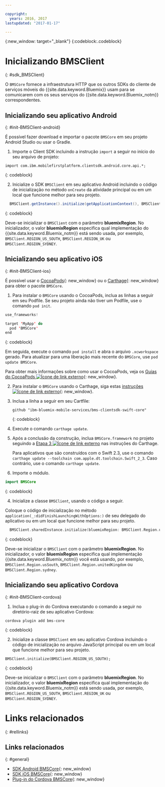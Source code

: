 ```yaml
---

copyright:
  years: 2016, 2017
lastupdated: "2017-01-17"

---
```

{:new_window: target="_blank"}
{:codeblock:.codeblock}

# Inicializando BMSClient
{: #sdk_BMSClient}

O `BMSCore` fornece a infraestrutura HTTP
que os outros SDKs do cliente de serviços móveis do
{{site.data.keyword.Bluemix}} usam para se comunicarem com
os seus serviços do {{site.data.keyword.Bluemix_notm}}
correspondentes.


## Inicializando seu aplicativo Android
{: #init-BMSClient-android}

É possível fazer download e importar o
pacote `BMSCore` em seu projeto Android Studio ou usar o Gradle.

1. Importe o Client SDK incluindo a instrução `import` a seguir no início do seu arquivo de projeto:

  ```
  import com.ibm.mobilefirstplatform.clientsdk.android.core.api.*;
  ```
  {: codeblock}

2. Inicialize o SDK `BMSClient` em seu aplicativo Android incluindo o código de
inicialização no método `onCreate` da atividade principal ou em um local que funcione melhor
para seu projeto.

  ```Java
	BMSClient.getInstance().initialize(getApplicationContext(), BMSClient.REGION_US_SOUTH); // Make sure that you point to your region
  ```
  {: codeblock}

  Deve-se inicializar o `BMSClient` com o
parâmetro **bluemixRegion**. No inicializador, o valor **bluemixRegion** especifica qual implementação do {{site.data.keyword.Bluemix_notm}} está sendo usada, por exemplo, `BMSClient.REGION_US_SOUTH`, `BMSClient.REGION_UK` ou `BMSClient.REGION_SYDNEY`.


## Inicializando seu aplicativo iOS
{: #init-BMSClient-ios}

É possível usar o
[CocoaPods](https://cocoapods.org){: new_window}
ou o
[Carthage](https://github.com/Carthage/Carthage){: new_window}
para obter o pacote `BMSCore`.

1. Para instalar o `BMSCore` usando o
CocoaPods, inclua as linhas a seguir em seu Podfile. Se seu projeto
ainda não tiver um Podfile, use o comando `pod init`.

  ```Swift
  use_frameworks!

  target 'MyApp' do
    pod 'BMSCore'
  end
  ```
  {: codeblock}

  Em seguida, execute o comando `pod install`
e abra o arquivo `.xcworkspace` gerado. Para
atualizar para uma liberação mais recente do
`BMSCore`, use `pod update BMSCore`.

  Para obter mais informações sobre como usar o CocoaPods, veja os [Guias do CocoaPods ![Ícone de link externo](../icons/launch-glyph.svg "Ícone de link externo")](https://guides.cocoapods.org/using/index.html "Ícone de link externo"){: new_window}.

2. Para instalar o `BMSCore` usando o Carthage, siga estas [instruções ![Ícone de link externo](../icons/launch-glyph.svg "Ícone de link externo")](https://github.com/Carthage/Carthage#getting-started "Ícone de link externo"){: new_window}.

  1. Inclua a linha a seguir em seu Cartfile:

      ```
      github "ibm-bluemix-mobile-services/bms-clientsdk-swift-core"
      ```
      {: codeblock}

  2. Execute o comando `carthage update`.

  3. Após a conclusão da construção, inclua `BMSCore.framework` no projeto seguindo a [Etapa 3 ![Ícone de link externo](../icons/launch-glyph.svg "Ícone de link externo")](https://github.com/Carthage/Carthage#getting-started "Ícone de link externo") nas instruções do Carthage.

      Para aplicativos que são construídos com o Swift 2.3, use o comando `carthage update --toolchain com.apple.dt.toolchain.Swift_2_3`. Caso contrário, use o comando `carthage update`.

3. Importe o módulo.

  ```Swift
  import BMSCore
  ```
  {: codeblock}

4. Inicialize a classe `BMSClient`, usando o código a seguir.

  Coloque o código de inicialização no método `application(_:didFinishLaunchingWithOptions:)` de seu delegado do aplicativo ou em um local que funcione melhor para seu projeto.

  ```Swift
    BMSClient.sharedInstance.initialize(bluemixRegion: BMSClient.Region.usSouth) // Make sure that you point to your region
  ```
  {: codeblock}

  Deve-se inicializar o `BMSClient` com o
parâmetro **bluemixRegion**. No inicializador, o valor **bluemixRegion** especifica qual implementação {{site.data.keyword.Bluemix_notm}} você está usando, por exemplo, `BMSClient.Region.usSouth`,
`BMSClient.Region.unitedKingdom` ou `BMSClient.Region.sydney`.


## Inicializando seu aplicativo Cordova
{: #init-BMSClient-cordova}

1. Inclua o plug-in do Cordova executando o comando a seguir no diretório-raiz de seu aplicativo Cordova:

  ```
  cordova plugin add bms-core
  ```
  {: codeblock}

2. Inicialize a classe `BMSClient` em seu aplicativo Cordova incluindo o código de inicialização no arquivo JavaScript principal ou em um local que funcione melhor para seu projeto.

  ```
  BMSClient.initialize(BMSClient.REGION_US_SOUTH);
  ```
  {: codeblock}
	
  Deve-se inicializar o `BMSClient` com o
parâmetro **bluemixRegion**. No inicializador, o valor **bluemixRegion** especifica qual implementação do {{site.data.keyword.Bluemix_notm}} está sendo usada, por exemplo, `BMSClient.REGION_US_SOUTH`, `BMSClient.REGION_UK` ou `BMSClient.REGION_SYDNEY`.


# Links relacionados
{: #rellinks}

## Links relacionados
{: #general}

* [SDK Android BMSCore](https://github.com/ibm-bluemix-mobile-services/bms-clientsdk-android-core){: new_window}
* [SDK iOS BMSCore](https://github.com/ibm-bluemix-mobile-services/bms-clientsdk-swift-core){: new_window}
* [Plug-in do Cordova BMSCore](https://github.com/ibm-bluemix-mobile-services/bms-clientsdk-cordova-plugin-core){: new_window}
